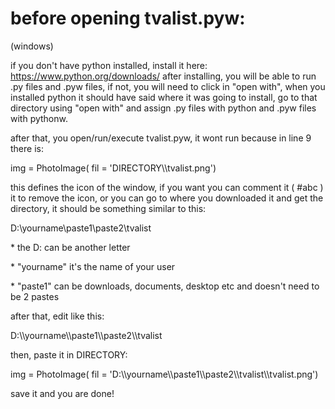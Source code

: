 # before opening tvalist.pyw:
(windows)


if you don't have python installed, install it here: https://www.python.org/downloads/
after installing, you will be able to run .py files and .pyw files, if not, you will need to click in "open with", when you installed python it should have said where it was going to install, go to that directory using "open with" and assign .py files with python and .pyw files with pythonw.

after that, you open/run/execute tvalist.pyw, it wont run because in line 9 there is:

img = PhotoImage( fil = 'DIRECTORY\\\tvalist.png')

this defines the icon of the window, if you want you can comment it ( #abc ) it to remove the icon, or you can go to where you downloaded it and get the directory, it should be something similar to this:

D:\yourname\paste1\paste2\tvalist

\* the D: can be another letter

\* "yourname" it's the name of your user

\* "paste1" can be downloads, documents, desktop etc and doesn't need to be 2 pastes

after that, edit like this:

D:\\\yourname\\\paste1\\\paste2\\\tvalist

then, paste it in DIRECTORY:

img = PhotoImage( fil = 'D:\\\yourname\\\paste1\\\paste2\\\tvalist\\\tvalist.png')

save it and you are done!
